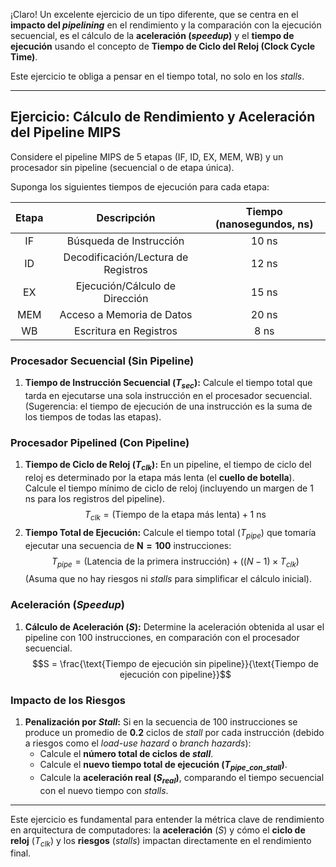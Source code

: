 ¡Claro! Un excelente ejercicio de un tipo diferente, que se centra en el **impacto del *pipelining*** en el rendimiento y la comparación con la ejecución secuencial, es el cálculo de la **aceleración (*speedup*)** y el **tiempo de ejecución** usando el concepto de **Tiempo de Ciclo del Reloj (Clock Cycle Time)**.

Este ejercicio te obliga a pensar en el tiempo total, no solo en los *stalls*.

---
## Ejercicio: Cálculo de Rendimiento y Aceleración del Pipeline MIPS

Considere el pipeline MIPS de 5 etapas (IF, ID, EX, MEM, WB) y un procesador sin pipeline (secuencial o de etapa única).

Suponga los siguientes tiempos de ejecución para cada etapa:

| Etapa | Descripción | Tiempo (nanosegundos, ns) |
| :---: | :---: | :---: |
| IF | Búsqueda de Instrucción | 10 ns |
| ID | Decodificación/Lectura de Registros | 12 ns |
| EX | Ejecución/Cálculo de Dirección | 15 ns |
| MEM | Acceso a Memoria de Datos | 20 ns |
| WB | Escritura en Registros | 8 ns |

### Procesador Secuencial (Sin Pipeline)

1.  **Tiempo de Instrucción Secuencial ($T_{sec}$):** Calcule el tiempo total que tarda en ejecutarse una sola instrucción en el procesador secuencial. (Sugerencia: el tiempo de ejecución de una instrucción es la suma de los tiempos de todas las etapas).

### Procesador Pipelined (Con Pipeline)

1.  **Tiempo de Ciclo de Reloj ($T_{clk}$):** En un pipeline, el tiempo de ciclo del reloj es determinado por la etapa más lenta (el **cuello de botella**). Calcule el tiempo mínimo de ciclo de reloj (incluyendo un margen de 1 ns para los registros del pipeline).
    $$T_{clk} = (\text{Tiempo de la etapa más lenta}) + 1 \text{ ns}$$
2.  **Tiempo Total de Ejecución:** Calcule el tiempo total ($T_{pipe}$) que tomaría ejecutar una secuencia de $\mathbf{N = 100}$ instrucciones:
    $$T_{pipe} = (\text{Latencia de la primera instrucción}) + ((N - 1) \times T_{clk})$$
    (Asuma que no hay riesgos ni *stalls* para simplificar el cálculo inicial).

### Aceleración (*Speedup*)

1.  **Cálculo de Aceleración ($S$):** Determine la aceleración obtenida al usar el pipeline con 100 instrucciones, en comparación con el procesador secuencial.
    $$S = \frac{\text{Tiempo de ejecución sin pipeline}}{\text{Tiempo de ejecución con pipeline}}$$

### Impacto de los Riesgos

1.  **Penalización por *Stall*:** Si en la secuencia de 100 instrucciones se produce un promedio de $\mathbf{0.2}$ ciclos de *stall* por cada instrucción (debido a riesgos como el *load-use hazard* o *branch hazards*):
    * Calcule el **número total de ciclos de *stall***.
    * Calcule el **nuevo tiempo total de ejecución ($T_{pipe\_con\_stall}$)**.
    * Calcule la **aceleración real ($S_{real}$)**, comparando el tiempo secuencial con el nuevo tiempo con *stalls*.

---
Este ejercicio es fundamental para entender la métrica clave de rendimiento en arquitectura de computadores: la **aceleración** ($S$) y cómo el **ciclo de reloj** ($T_{clk}$) y los **riesgos** (*stalls*) impactan directamente en el rendimiento final.
